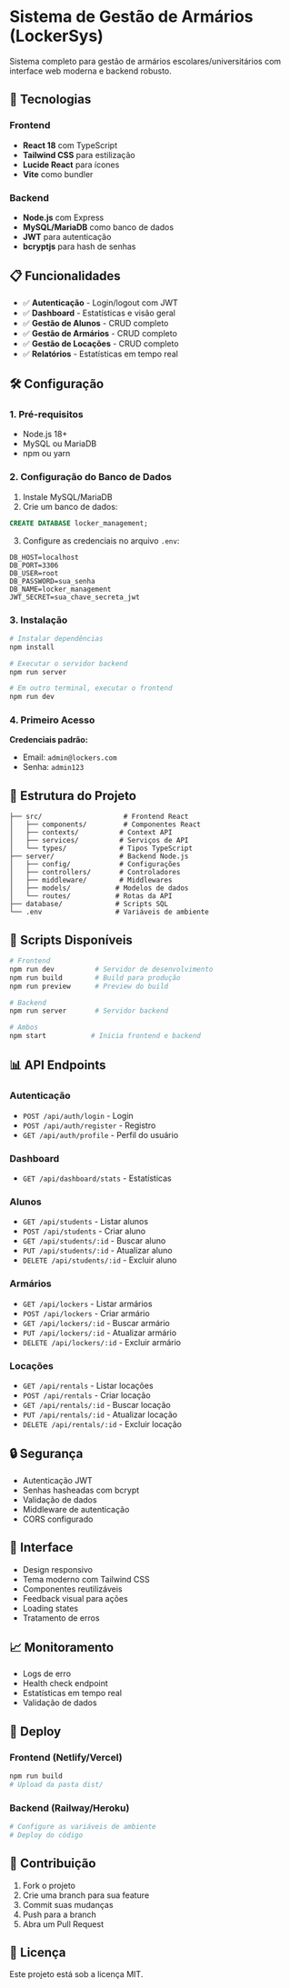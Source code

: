 # Sistema de Gestão de Armários (LockerSys)

Sistema completo para gestão de armários escolares/universitários com interface web moderna e backend robusto.

## 🚀 Tecnologias

### Frontend
- **React 18** com TypeScript
- **Tailwind CSS** para estilização
- **Lucide React** para ícones
- **Vite** como bundler

### Backend
- **Node.js** com Express
- **MySQL/MariaDB** como banco de dados
- **JWT** para autenticação
- **bcryptjs** para hash de senhas

## 📋 Funcionalidades

- ✅ **Autenticação** - Login/logout com JWT
- ✅ **Dashboard** - Estatísticas e visão geral
- ✅ **Gestão de Alunos** - CRUD completo
- ✅ **Gestão de Armários** - CRUD completo
- ✅ **Gestão de Locações** - CRUD completo
- ✅ **Relatórios** - Estatísticas em tempo real

## 🛠️ Configuração

### 1. Pré-requisitos

- Node.js 18+
- MySQL ou MariaDB
- npm ou yarn

### 2. Configuração do Banco de Dados

1. Instale MySQL/MariaDB
2. Crie um banco de dados:
```sql
CREATE DATABASE locker_management;
```

3. Configure as credenciais no arquivo `.env`:
```env
DB_HOST=localhost
DB_PORT=3306
DB_USER=root
DB_PASSWORD=sua_senha
DB_NAME=locker_management
JWT_SECRET=sua_chave_secreta_jwt
```

### 3. Instalação

```bash
# Instalar dependências
npm install

# Executar o servidor backend
npm run server

# Em outro terminal, executar o frontend
npm run dev
```

### 4. Primeiro Acesso

**Credenciais padrão:**
- Email: `admin@lockers.com`
- Senha: `admin123`

## 📁 Estrutura do Projeto

```
├── src/                    # Frontend React
│   ├── components/         # Componentes React
│   ├── contexts/          # Context API
│   ├── services/          # Serviços de API
│   └── types/             # Tipos TypeScript
├── server/                # Backend Node.js
│   ├── config/            # Configurações
│   ├── controllers/       # Controladores
│   ├── middleware/        # Middlewares
│   ├── models/           # Modelos de dados
│   └── routes/           # Rotas da API
├── database/             # Scripts SQL
└── .env                  # Variáveis de ambiente
```

## 🔧 Scripts Disponíveis

```bash
# Frontend
npm run dev          # Servidor de desenvolvimento
npm run build        # Build para produção
npm run preview      # Preview do build

# Backend
npm run server       # Servidor backend

# Ambos
npm start           # Inicia frontend e backend
```

## 📊 API Endpoints

### Autenticação
- `POST /api/auth/login` - Login
- `POST /api/auth/register` - Registro
- `GET /api/auth/profile` - Perfil do usuário

### Dashboard
- `GET /api/dashboard/stats` - Estatísticas

### Alunos
- `GET /api/students` - Listar alunos
- `POST /api/students` - Criar aluno
- `GET /api/students/:id` - Buscar aluno
- `PUT /api/students/:id` - Atualizar aluno
- `DELETE /api/students/:id` - Excluir aluno

### Armários
- `GET /api/lockers` - Listar armários
- `POST /api/lockers` - Criar armário
- `GET /api/lockers/:id` - Buscar armário
- `PUT /api/lockers/:id` - Atualizar armário
- `DELETE /api/lockers/:id` - Excluir armário

### Locações
- `GET /api/rentals` - Listar locações
- `POST /api/rentals` - Criar locação
- `GET /api/rentals/:id` - Buscar locação
- `PUT /api/rentals/:id` - Atualizar locação
- `DELETE /api/rentals/:id` - Excluir locação

## 🔒 Segurança

- Autenticação JWT
- Senhas hasheadas com bcrypt
- Validação de dados
- Middleware de autenticação
- CORS configurado

## 🎨 Interface

- Design responsivo
- Tema moderno com Tailwind CSS
- Componentes reutilizáveis
- Feedback visual para ações
- Loading states
- Tratamento de erros

## 📈 Monitoramento

- Logs de erro
- Health check endpoint
- Estatísticas em tempo real
- Validação de dados

## 🚀 Deploy

### Frontend (Netlify/Vercel)
```bash
npm run build
# Upload da pasta dist/
```

### Backend (Railway/Heroku)
```bash
# Configure as variáveis de ambiente
# Deploy do código
```

## 🤝 Contribuição

1. Fork o projeto
2. Crie uma branch para sua feature
3. Commit suas mudanças
4. Push para a branch
5. Abra um Pull Request

## 📝 Licença

Este projeto está sob a licença MIT.